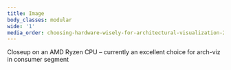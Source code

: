 ```yaml
---
title: Image
body_classes: modular
wide: '1'
media_order: choosing-hardware-wisely-for-architectural-visualization-2.jpg
---
```


Closeup on an AMD Ryzen CPU – currently an excellent choice for arch-viz in consumer segment